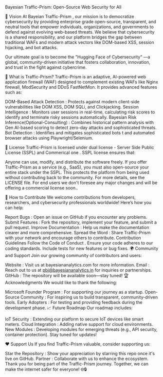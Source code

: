 Bayesian Traffic-Prism: Open-Source Web Security for All


🌟 Vision
At Bayeian Traffic-Prism , our mission is to democratize cybersecurity by providing enterprise grade open-source, transparent, and neutral tools that empower individuals, organizations, and governments to defend against evolving web-based threats. We believe that cybersecurity is a shared responsibility, and our platform bridges the gap between traditional WAFs and modern attack vectors like DOM-based XSS, session hijacking, and bot attacks.

Our ultimate goal is to become the "Hugging Face of Cybersecurity" —a global, community-driven initiative that fosters collaboration, innovation, and trust in the fight against cybercrime.

🚀 What is Traffic-Prism?
Traffic-Prism is an adaptive, AI-powered web application firewall (WAF) designed to complement existing WAFs like Nginx firewall, ModSecurity and DDoS  FastNetMon. It provides advanced features such as:

DOM-Based Attack Detection : Protects against modern client-side vulnerabilities like DOM XSS, DOM SQLi, and Clickjacking.
Session Intelligence : Monitors user sessions in real-time, calculating risk scores to identify and terminate risky sessions automatically.
Bayesian Risk Inference(Optional-Consulting) : Combines historical pattern analysis with Gen AI-based scoring to detect zero-day attacks and sophisticated threats.
Bot Detection : Identifies and mitigates sophisticated bots t and automated browser attacks using Playwright/Selenium.


📜 License
Traffic-Prism is licensed under dual license - Server Side Public License (SSPL) and Commerical one . SSPL license ensures that:

Anyone can use, modify, and distribute the software freely.
If you offer Traffic-Prism as a service (e.g., SaaS), you must also open-source your entire stack under the SSPL.
This protects the platform from being used  without contributing back to the community.
For more details, see the LICENSE file. For end users we don't foresee any major changes and will be offering a commercial license soon..


🤝 How to Contribute
We welcome contributions from developers, researchers, and cybersecurity professionals worldwide! Here’s how you can help:

Report Bugs : Open an issue on GitHub if you encounter any problems.
Submit Features : Fork the repository, implement your feature, and submit a pull request.
Improve Documentation : Help us make the documentation clearer and more comprehensive.
Spread the Word : Share Traffic-Prism with your network and encourage others to contribute.
Contribution Guidelines
Follow the Code of Conduct .
Ensure your code adheres to our coding standards.
Include tests for new features or bug fixes.
🌍 Community and Support
Join our growing community of contributors and users:

Website : Visit us at bayesiananalytics.com for more information.
Email : Reach out to us at pbi@bayesiananalytics.in for inquiries or partnerships.
GitHub : The repository will be available soon—stay tuned!
🏆 Acknowledgments
We would like to thank the following:

Microsoft Founder Program : For supporting our journey as a startup.
Open-Source Community : For inspiring us to build transparent, community-driven tools.
Early Adopters : For testing and providing feedback during the development phase.
📈 Future Roadmap
Our roadmap includes:

IoT Security : Extending our platform to secure IoT devices like smart meters.
Cloud Integration : Adding native support for cloud environments.
New Modules : Developing modules for emerging threats (e.g., API security, container protection).
Stay tuned for updates!

❤️ Support Us
If you find Traffic-Prism valuable, consider supporting us:

Star the Repository : Show your appreciation by starring this repo once it's live on GitHub.
Partner : Collaborate with us to enhance the ecosystem.
Thank you for being part of the Traffic-Prism journey. Together, we can make the internet safer for everyone! 🌐🔒
